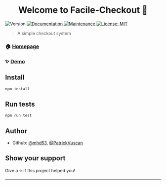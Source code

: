 <h1 align="center">Welcome to Facile-Checkout 👋</h1>
<p>
  <img alt="Version" src="https://img.shields.io/badge/version-0.0.1-blue.svg?cacheSeconds=2592000" />
  <a href="https://github.com/csc301-fall-2020/assignment-1-65-patrickvuscan-mohammaddarabi#readme" target="_blank">
    <img alt="Documentation" src="https://img.shields.io/badge/documentation-yes-brightgreen.svg" />
  </a>
  <a href="https://github.com/csc301-fall-2020/assignment-1-65-patrickvuscan-mohammaddarabi/graphs/commit-activity" target="_blank">
    <img alt="Maintenance" src="https://img.shields.io/badge/Maintained%3F-yes-green.svg" />
  </a>
  <a href="#" target="_blank">
    <img alt="License: MIT" src="https://img.shields.io/github/license/mhd53,  Avatar/Facile-Checkout" />
  </a>
</p>

> A simple checkout system

### 🏠 [Homepage](github.io)

### ✨ [Demo](github.io)

## Install

```sh
npm install
```

## Run tests

```sh
npm run test
```

## Author

* Github: [@mhd53](https://github.com/mhd53), [@PatrickVuscan](https://github.com/PatrickVuscan)

## Show your support

Give a ⭐️ if this project helped you!

***


